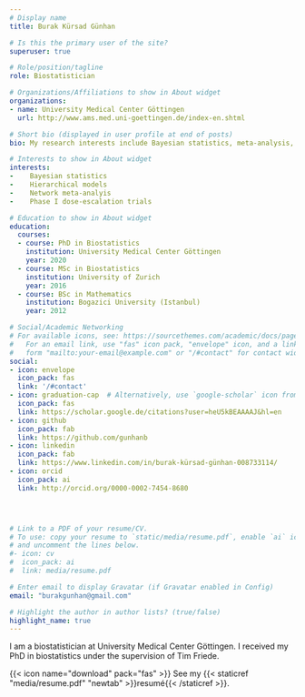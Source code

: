 ```yaml
---
# Display name
title: Burak Kürsad Günhan

# Is this the primary user of the site?
superuser: true

# Role/position/tagline
role: Biostatistician

# Organizations/Affiliations to show in About widget
organizations:
- name: University Medical Center Göttingen
  url: http://www.ams.med.uni-goettingen.de/index-en.shtml

# Short bio (displayed in user profile at end of posts)
bio: My research interests include Bayesian statistics, meta-analysis, and phase dose-escalation trials.

# Interests to show in About widget
interests:
-    Bayesian statistics
-    Hierarchical models
-    Network meta-analyis
-    Phase I dose-escalation trials

# Education to show in About widget
education:
  courses:
  - course: PhD in Biostatistics
    institution: University Medical Center Göttingen
    year: 2020
  - course: MSc in Biostatistics
    institution: University of Zurich
    year: 2016
  - course: BSc in Mathematics
    institution: Bogazici University (Istanbul)
    year: 2012

# Social/Academic Networking
# For available icons, see: https://sourcethemes.com/academic/docs/page-builder/#icons
#   For an email link, use "fas" icon pack, "envelope" icon, and a link in the
#   form "mailto:your-email@example.com" or "/#contact" for contact widget.
social:
- icon: envelope
  icon_pack: fas
  link: '/#contact'
- icon: graduation-cap  # Alternatively, use `google-scholar` icon from `ai` icon pack
  icon_pack: fas
  link: https://scholar.google.de/citations?user=heU5kBEAAAAJ&hl=en
- icon: github
  icon_pack: fab
  link: https://github.com/gunhanb
- icon: linkedin
  icon_pack: fab
  link: https://www.linkedin.com/in/burak-kürsad-günhan-008733114/
- icon: orcid
  icon_pack: ai
  link: http://orcid.org/0000-0002-7454-8680




# Link to a PDF of your resume/CV.
# To use: copy your resume to `static/media/resume.pdf`, enable `ai` icons in `params.toml`, 
# and uncomment the lines below.
#- icon: cv
#  icon_pack: ai
#  link: media/resume.pdf

# Enter email to display Gravatar (if Gravatar enabled in Config)
email: "burakgunhan@gmail.com"

# Highlight the author in author lists? (true/false)
highlight_name: true
---
```


I am a biostatistician at University Medical Center Göttingen. I received my PhD in biostatistics under the supervision of Tim Friede.

{{< icon name="download" pack="fas" >}} See my {{< staticref "media/resume.pdf" "newtab" >}}resumé{{< /staticref >}}.
